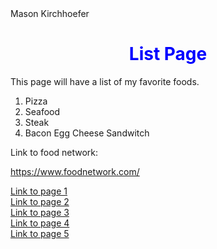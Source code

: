 <!DOCTYPE html>
<html>
<head>
Mason Kirchhoefer
</head>
<body>

<h1 style="color:blue;text-align:center;">List Page</h1>
<p>This page will have a list of my favorite foods.</p>
 
 <ol>
  <li>Pizza</li>
  <li>Seafood</li>
  <li>Steak</li>
  <li>Bacon Egg Cheese Sandwitch</li>
</ol>
 
 <p>Link to food network:</p>

 <a href= "https://www.foodnetwork.com/">https://www.foodnetwork.com/ </a> <br>
 
 <a href= "index.MD">Link to page 1 </a> <br>
 <a href= "Page One.MD">Link to page 2 </a> <br>
 <a href= "Page Two.MD">Link to page 3 </a> <br>
 <a href= "Page Three.MD">Link to page 4 </a> <br> 
 <a href= "Page Four.MD">Link to page 5 </a> <br>
 
</body>
</html>
